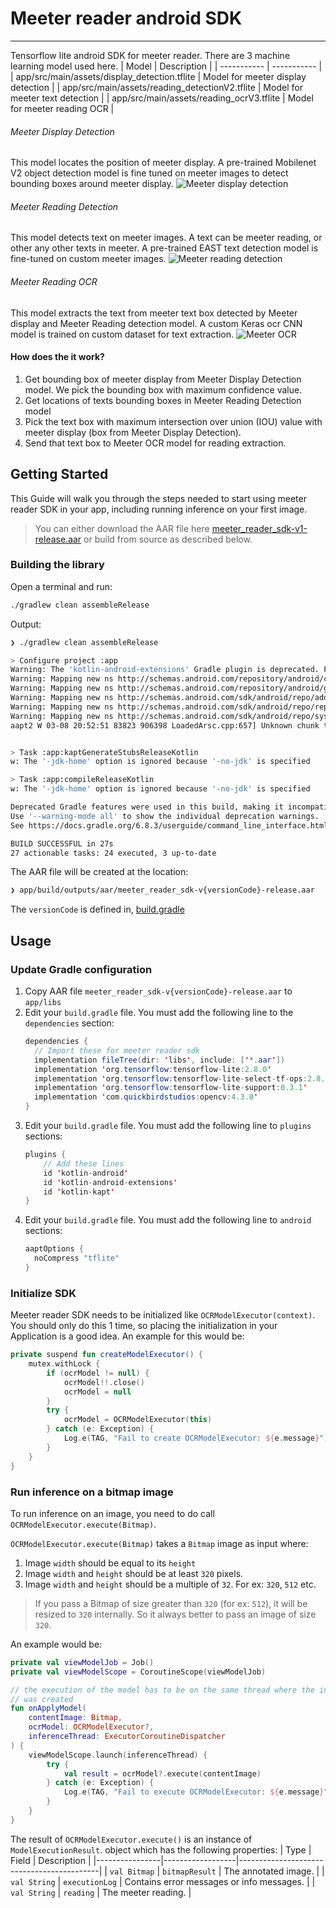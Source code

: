 # Meeter reader android SDK
---
Tensorflow lite android SDK for meeter reader. There are 3 machine learning model used here.
| Model      | Description |
| ----------- | ----------- |
| app/src/main/assets/display_detection.tflite      | Model for meeter display detection       |
| app/src/main/assets/reading_detectionV2.tflite   | Model for meeter text detection        |
| app/src/main/assets/reading_ocrV3.tflite   | Model for meeter reading OCR        |

###### Meeter Display Detection
This model locates the position of meeter display. A pre-trained Mobilenet V2 object detection model is fine tuned on meeter images to detect bounding boxes around meeter display.
![Meeter display detection](images/meeter-display-prediction.jpeg)

###### Meeter Reading Detection
This model detects text on meeter images. A text can be meeter reading, or other any other texts in meeter. A pre-trained EAST text detection model is  fine-tuned on custom meeter images.
![Meeter reading detection](images/meeter-reading-detection-prediction.jpeg)

###### Meeter Reading OCR
This model extracts the text from meeter text box detected by Meeter display and Meeter Reading detection model. A custom Keras ocr CNN model is trained on custom dataset for text extraction.
![Meeter OCR](images/meeter-ocr-prediction.jpg)

#### How does the it work?
1.  Get bounding box of meeter display from Meeter Display Detection model. We pick the bounding box with maximum confidence value.
2.  Get locations of texts bounding boxes in Meeter Reading Detection model
3.  Pick the text box with maximum intersection over union (IOU) value with meeter display (box from Meeter Display Detection).
4.  Send that text box to Meeter OCR model for reading extraction.

## Getting Started
This Guide will walk you through the steps needed to start using meeter reader SDK in your app, including running inference on your first image.

>You can either download the AAR file here [meeter_reader_sdk-v1-release.aar](https://github.com/renjithsasidharan/meeter-reader-sdk/blob/main/meeter_reader_sdk-v1-release.aar) or build from source as described below.

### Building the library
Open a terminal and run:
```sh
./gradlew clean assembleRelease
```
Output:
```sh
❯ ./gradlew clean assembleRelease

> Configure project :app
Warning: The 'kotlin-android-extensions' Gradle plugin is deprecated. Please use this migration guide (https://goo.gle/kotlin-android-extensions-deprecation) to start working with View Binding (https://developer.android.com/topic/libraries/view-binding) and the 'kotlin-parcelize' plugin.
Warning: Mapping new ns http://schemas.android.com/repository/android/common/02 to old ns http://schemas.android.com/repository/android/common/01
Warning: Mapping new ns http://schemas.android.com/repository/android/generic/02 to old ns http://schemas.android.com/repository/android/generic/01
Warning: Mapping new ns http://schemas.android.com/sdk/android/repo/addon2/02 to old ns http://schemas.android.com/sdk/android/repo/addon2/01
Warning: Mapping new ns http://schemas.android.com/sdk/android/repo/repository2/02 to old ns http://schemas.android.com/sdk/android/repo/repository2/01
Warning: Mapping new ns http://schemas.android.com/sdk/android/repo/sys-img2/02 to old ns http://schemas.android.com/sdk/android/repo/sys-img2/01
aapt2 W 03-08 20:52:51 83823 906398 LoadedArsc.cpp:657] Unknown chunk type '200'.


> Task :app:kaptGenerateStubsReleaseKotlin
w: The '-jdk-home' option is ignored because '-no-jdk' is specified

> Task :app:compileReleaseKotlin
w: The '-jdk-home' option is ignored because '-no-jdk' is specified

Deprecated Gradle features were used in this build, making it incompatible with Gradle 7.0.
Use '--warning-mode all' to show the individual deprecation warnings.
See https://docs.gradle.org/6.8.3/userguide/command_line_interface.html#sec:command_line_warnings

BUILD SUCCESSFUL in 27s
27 actionable tasks: 24 executed, 3 up-to-date
```

The AAR file will be created at the location:
```sh
❯ app/build/outputs/aar/meeter_reader_sdk-v{versionCode}-release.aar
```
The `versionCode` is defined in, [build.gradle](https://github.com/renjithsasidharan/meeter-reader-sdk/blob/main/app/build.gradle)

## Usage
### Update Gradle configuration
1. Copy AAR file `meeter_reader_sdk-v{versionCode}-release.aar` to `app/libs`
2. Edit your `build.gradle` file. You must add the following line to the `dependencies` section:
    ```java
    dependencies {
      // Import these for meeter reader sdk
      implementation fileTree(dir: 'libs', include: ['*.aar'])
      implementation 'org.tensorflow:tensorflow-lite:2.8.0'
      implementation 'org.tensorflow:tensorflow-lite-select-tf-ops:2.8.0'
      implementation 'org.tensorflow:tensorflow-lite-support:0.3.1'
      implementation 'com.quickbirdstudios:opencv:4.3.0'
    }
    ```
  3. Edit your `build.gradle` file. You must add the following line to `plugins` sections:
      ```java
      plugins {
          // Add these lines
          id 'kotlin-android'
          id 'kotlin-android-extensions'
          id 'kotlin-kapt'
      }
      ```
  4. Edit your `build.gradle` file. You must add the following line to `android` sections:
      ```java
      aaptOptions {
        noCompress "tflite"
      }
      ```
  ### Initialize SDK
  Meeter reader SDK needs to be initialized like `OCRModelExecutor(context)`. You should only do this 1 time, so placing the initialization in your Application is a good idea. An example for this would be:

```kotlin
private suspend fun createModelExecutor() {
    mutex.withLock {
        if (ocrModel != null) {
            ocrModel!!.close()
            ocrModel = null
        }
        try {
            ocrModel = OCRModelExecutor(this)
        } catch (e: Exception) {
            Log.e(TAG, "Fail to create OCRModelExecutor: ${e.message}")
        }
    }
}
```
### Run inference on a bitmap image
To run inference on an image, you need to do call `OCRModelExecutor.execute(Bitmap)`. 

`OCRModelExecutor.execute(Bitmap)` takes a `Bitmap` image as input where:
1.  Image `width` should be equal to its `height`
2.  Image `width` and `height` should be at least `320` pixels.
3.  Image `width` and `height` should be a multiple of `32`. For ex: `320`, `512` etc.
>  If you pass a Bitmap of size greater than `320` (for ex: `512`), it will be resized to `320` internally. So it always better to pass an image of size `320`.

An example would be:
```kotlin
private val viewModelJob = Job()
private val viewModelScope = CoroutineScope(viewModelJob)

// the execution of the model has to be on the same thread where the interpreter
// was created
fun onApplyModel(
    contentImage: Bitmap,
    ocrModel: OCRModelExecutor?,
    inferenceThread: ExecutorCoroutineDispatcher
) {
    viewModelScope.launch(inferenceThread) {
        try {
            val result = ocrModel?.execute(contentImage)
        } catch (e: Exception) {
            Log.e(TAG, "Fail to execute OCRModelExecutor: ${e.message}")
        }
    }
}
```

The result of `OCRModelExecutor.execute()` is an instance of `ModelExecutionResult`. object which has the following properties:
| Type           | Field            | Description                               |
|----------------|------------------|-------------------------------------------|
| ``val Bitmap`` | ``bitmapResult`` | The annotated image.                      |
| ``val String`` | ``executionLog`` | Contains error messages or info messages. |
| ``val String`` | ``reading``      | The meeter reading.                       |

